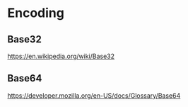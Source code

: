 # Encoding

## Base32

https://en.wikipedia.org/wiki/Base32

## Base64

https://developer.mozilla.org/en-US/docs/Glossary/Base64
